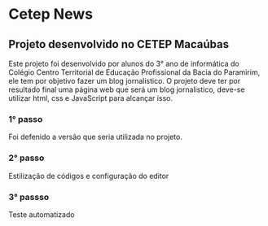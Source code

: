 # Cetep News

## Projeto desenvolvido no CETEP Macaúbas

Este projeto foi desenvolvido por alunos do 3° ano de informática do Colégio Centro Territorial de Educação Profissional da Bacia do Paramirim, ele tem por objetivo fazer um blog jornalistico.
O projeto deve ter por resultado final uma página web que será um blog jornalistico, deve-se utilizar html, css e JavaScript para alcançar isso. 

### 1° passo
  Foi defenido a versão que seria utilizada no projeto.
  
### 2° passo
  Estilização de códigos e configuração do editor

### 3° passso 
  Teste automatizado    
